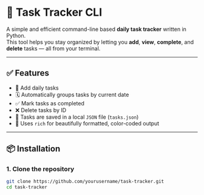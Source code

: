 # 📝 Task Tracker CLI

A simple and efficient command-line based **daily task tracker** written in Python.  
This tool helps you stay organized by letting you **add**, **view**, **complete**, and **delete** tasks — all from your terminal.

---

## ✅ Features

- 📌 Add daily tasks
- 🗓️ Automatically groups tasks by current date
- ✅ Mark tasks as completed
- ❌ Delete tasks by ID
- 💾 Tasks are saved in a local `JSON` file (`tasks.json`)
- 🎨 Uses `rich` for beautifully formatted, color-coded output

---

## 📦 Installation

### 1. Clone the repository

```bash
git clone https://github.com/yourusername/task-tracker.git
cd task-tracker

